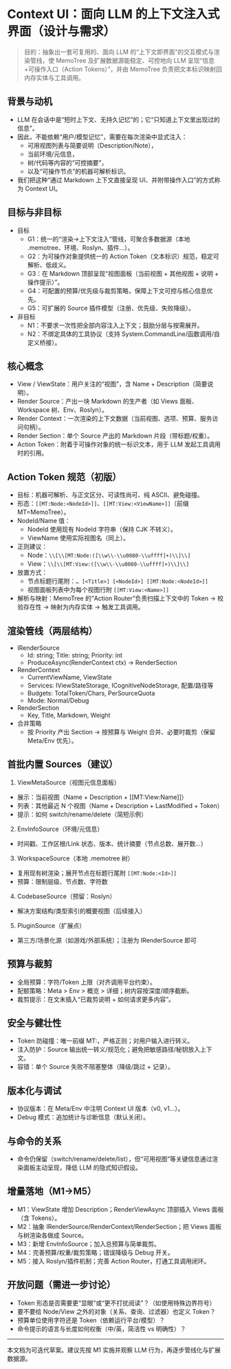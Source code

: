 # Context UI：面向 LLM 的上下文注入式界面（设计与需求）

> 目的：抽象出一套可复用的、面向 LLM 的“上下文即界面”的交互模式与渲染管线，使 MemoTree 及扩展数据源能稳定、可控地向 LLM 呈现“信息+可操作入口（Action Tokens）”，并由 MemoTree 负责把文本标识映射回内存实体与工具调用。

## 背景与动机

- LLM 在会话中是“短时上下文、无持久记忆”的；它“只知道上下文里出现过的信息”。
- 因此，不能依赖“用户/模型记忆”，需要在每次渲染中显式注入：
  - 可用视图列表与简要说明（Description/Note），
  - 当前环境/元信息，
  - 树/代码等内容的“可控摘要”，
  - 以及“可操作节点”的机器可解析标识。
- 我们把这种“通过 Markdown 上下文直接呈现 UI、并附带操作入口”的方式称为 Context UI。

## 目标与非目标

- 目标
  - G1：统一的“渲染→上下文注入”管线，可聚合多数据源（本地 .memotree、环境、Roslyn、插件…）。
  - G2：为可操作对象提供统一的 Action Token（文本标识）规范，稳定可解析、低歧义。
  - G3：在 Markdown 顶部呈现“视图面板（当前视图 + 其他视图 + 说明 + 操作提示）”。
  - G4：可配置的预算/优先级与裁剪策略，保障上下文可控与核心信息优先。
  - G5：可扩展的 Source 插件模型（注册、优先级、失败降级）。
- 非目标
  - N1：不要求一次性把全部内容注入上下文；鼓励分层与按需展开。
  - N2：不绑定具体的工具协议（支持 System.CommandLine/函数调用/自定义桥接）。

## 核心概念

- View / ViewState：用户关注的“视图”，含 Name + Description（简要说明）。
- Render Source：产出一块 Markdown 的生产者（如 Views 面板、Workspace 树、Env、Roslyn）。
- Render Context：一次渲染的上下文数据（当前视图、选项、预算、服务访问句柄）。
- Render Section：单个 Source 产出的 Markdown 片段（带标题/权重）。
- Action Token：附着于可操作对象的统一标识文本，用于 LLM 发起工具调用时的引用。

## Action Token 规范（初版）

- 目标：机器可解析、与正文区分、可读性尚可、纯 ASCII、避免碰撞。
- 形态：`[[MT:Node:<NodeId>]]`、`[[MT:View:<ViewName>]]`（前缀 MT=MemoTree）。
- NodeId/Name 值：
  - NodeId 使用现有 NodeId 字符串（保持 CJK 不转义）。
  - ViewName 使用实际视图名（同上）。
- 正则建议：
  - Node：`\\[\\[MT:Node:([\\w\\-\\u0080-\\uffff]+)\\]\\]`
  - View：`\\[\\[MT:View:([\\w\\-\\u0080-\\uffff]+)\\]\\]`
- 放置方式：
  - 节点标题行尾附：`… [<Title>] [<NodeId>] [[MT:Node:<NodeId>]]`
  - 视图面板列表中为每个视图行附 `[[MT:View:<Name>]]`
- 解析与映射：MemoTree 的“Action Router”负责扫描上下文中的 Token → 校验存在性 → 映射为内存实体 → 触发工具调用。

## 渲染管线（两层结构）

- IRenderSource
  - Id: string; Title: string; Priority: int
  - ProduceAsync(RenderContext ctx) → RenderSection
- RenderContext
  - CurrentViewName, ViewState
  - Services: IViewStateStorage, ICognitiveNodeStorage, 配置/路径等
  - Budgets: TotalToken/Chars, PerSourceQuota
  - Mode: Normal/Debug
- RenderSection
  - Key, Title, Markdown, Weight
- 合并策略
  - 按 Priority 产出 Section → 按预算与 Weight 合并、必要时裁剪（保留 Meta/Env 优先）。

## 首批内置 Sources（建议）

1) ViewMetaSource（视图元信息面板）
- 展示：当前视图（Name + Description + [[MT:View:Name]]）
- 列表：其他最近 N 个视图（Name + Description + LastModified + Token）
- 提示：如何 switch/rename/delete（简短示例）

2) EnvInfoSource（环境/元信息）
- 时间戳、工作区根/Link 状态、版本、统计摘要（节点总数、展开数…）

3) WorkspaceSource（本地 .memotree 树）
- 复用现有树渲染；展开节点在标题行尾附 `[[MT:Node:<Id>]]`
- 预算：限制层级、节点数、字符数

4) CodebaseSource（预留：Roslyn）
- 解决方案结构/类型索引的概要视图（后续接入）

5) PluginSource（扩展点）
- 第三方/场景化源（如游戏/外部系统）；注册为 IRenderSource 即可

## 预算与裁剪

- 全局预算：字符/Token 上限（对齐调用平台约束）。
- 配额策略：Meta > Env > 概览 > 详细；树内容按深度/顺序截断。
- 裁剪提示：在文末插入“已裁剪说明 + 如何请求更多内容”。

## 安全与健壮性

- Token 防碰撞：唯一前缀 MT:，严格正则；对用户输入进行转义。
- 注入防护：Source 输出统一转义/规范化；避免把敏感路径/秘钥放入上下文。
- 容错：单个 Source 失败不阻塞整体（降级/跳过 + 记录）。

## 版本化与调试

- 协议版本：在 Meta/Env 中注明 Context UI 版本（v0, v1…）。
- Debug 模式：追加统计与诊断信息（默认关闭）。

## 与命令的关系

- 命令仍保留（switch/rename/delete/list），但“可用视图”等关键信息通过渲染面板主动呈现，降低 LLM 的隐式知识假设。

## 增量落地（M1→M5）

- M1：ViewState 增加 Description；RenderViewAsync 顶部插入 Views 面板（含 Tokens）。
- M2：抽象 IRenderSource/RenderContext/RenderSection；把 Views 面板与树渲染各做成 Source。
- M3：新增 EnvInfoSource；加入总预算与简单裁剪。
- M4：完善预算/权重/裁剪策略；错误降级与 Debug 开关。
- M5：接入 Roslyn/插件机制；完善 Action Router，打通工具调用闭环。

## 开放问题（需进一步讨论）

- Token 形态是否需要更“显眼”或“更不打扰阅读”？（如使用特殊边界符号）
- 要不要给 Node/View 之外的对象（关系、查询、过滤器）也定义 Token？
- 预算单位使用字符还是 Token（依赖运行平台/模型）？
- 命令提示的语言与长度如何权衡（中/英，简洁性 vs 明确性）？

---

本文档为可迭代草案。建议先按 M1 实施并观察 LLM 行为，再逐步管线化与扩展数据源。
